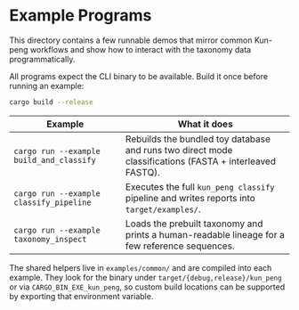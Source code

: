 # Example Programs

This directory contains a few runnable demos that mirror common Kun-peng workflows
and show how to interact with the taxonomy data programmatically.

All programs expect the CLI binary to be available. Build it once before running an
example:

```bash
cargo build --release
```

| Example | What it does |
| ------- | ------------ |
| `cargo run --example build_and_classify` | Rebuilds the bundled toy database and runs two direct mode classifications (FASTA + interleaved FASTQ). |
| `cargo run --example classify_pipeline` | Executes the full `kun_peng classify` pipeline and writes reports into `target/examples/`. |
| `cargo run --example taxonomy_inspect` | Loads the prebuilt taxonomy and prints a human-readable lineage for a few reference sequences. |

The shared helpers live in `examples/common/` and are compiled into each example.
They look for the binary under `target/{debug,release}/kun_peng` or via
`CARGO_BIN_EXE_kun_peng`, so custom build locations can be supported by exporting
that environment variable.
